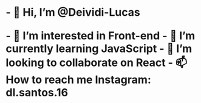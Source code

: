   <h1>- 👋 Hi, I’m @Deividi-Lucas
<p>- 👀 I’m interested in Front-end
- 🌱 I’m currently learning JavaScript
- 💞️ I’m looking to collaborate on React 
- 📫 How to reach me Instagram: dl.santos.16

<!---
Deividi-Lucas/Deividi-Lucas is a ✨ special ✨ repository because its `README.md` (this file) appears on your GitHub profile.
You can click the Preview link to take a look at your changes.
--->
